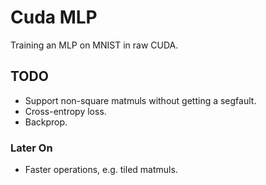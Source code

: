 # Cuda MLP
Training an MLP on MNIST in raw CUDA.

## TODO

* Support non-square matmuls without getting a segfault.
* Cross-entropy loss.
* Backprop.

### Later On

* Faster operations, e.g. tiled matmuls.
